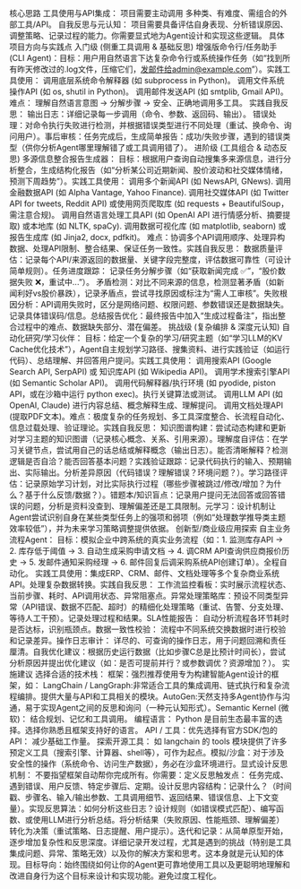 核心思路
​​工具使用与API集成：​​ 项目需要主动调用 ​​多种类、有难度、需组合​​ 的外部工具/API。
​​自我反思与元认知：​​ 项目需要具备 ​​评估自身表现、分析错误原因、调整策略、记录过程​​ 的能力。你需要显式地为Agent设计和实现这些逻辑。
具体项目方向与实践点
入门级 (侧重工具调用 & 基础反思)
​​增强版命令行/任务助手 (CLI Agent)：​​
​​目标：​​ 用户用自然语言下达复杂命令行或系统操作任务（如“找到所有昨天修改过的.log文件，压缩它们，发邮件给admin@example.com”）。
​​实践工具使用：​​
调用底层系统命令解释器 (如 subprocess in Python)。
调用文件系统操作API (如 os, shutil in Python)。
调用邮件发送API (如 smtplib, Gmail API)。
​​难点：​​ 理解自然语言意图 -> 分解步骤 -> 安全、正确地调用多工具。
​​实践自我反思：​​
​​输出日志：​​ 详细记录每一步调用（命令、参数、返回码、输出）。
​​错误处理：​​ 对命令执行失败进行检测，并根据错误类型进行不同处理（重试、换命令、询问用户）。
​​事后审核：​​ 任务完成后，生成简单报告：成功/失败步骤，遇到的错误类型（供你分析Agent哪里理解错了或工具调用错了）。
进阶级 (工具组合 & 动态反思)
​​多源信息整合报告生成器：​​
​​目标：​​ 根据用户查询自动搜集多来源信息，进行分析整合，生成结构化报告（如“分析某公司近期新闻、股价波动和社交媒体情绪，预测下周趋势”）。
​​实践工具使用：​​
调用多个新闻API (如 NewsAPI, GNews).
调用金融数据API (如 Alpha Vantage, Yahoo Finance).
调用社交媒体API (如 Twitter API for tweets, Reddit API) 或使用网页爬取库 (如 requests + BeautifulSoup，需注意合规)。
调用自然语言处理工具API (如 OpenAI API 进行情感分析、摘要提取) 或本地库 (如 NLTK, spaCy).
调用数据可视化库 (如 matplotlib, seaborn) 或报告生成库 (如 Jinja2, docx, pdfkit)。
​​难点：​​ 协调多个API调用顺序、处理异构数据、处理API限制、整合结果、保证任务一致性。
​​实践自我反思：​​
​​数据质量评估：​​ 记录每个API/来源返回的数据量、关键字段完整度，评估数据可靠性（可设计简单规则）。
​​任务进度跟踪：​​ 记录任务分解步骤（如“获取新闻完成 ✅”，“股价数据失败 ❌，重试中...”）。
​​矛盾检测：​​ 对比不同来源的信息，检测显著矛盾（如新闻利好vs股价暴跌），记录矛盾点，尝试寻找原因或标注为“需人工审核”。
​​失败根因分析：​​ API调用失败时，区分是网络问题、权限问题、参数错误还是数据缺失。记录具体错误码/信息。
​​总结报告优化：​​ 最终报告中加入“生成过程备注”，指出整合过程中的难点、数据缺失部分、潜在偏差。
挑战级 (复杂编排 & 深度元认知)
​​自动化研究/学习伙伴：​​
​​目标：​​ 给定一个复杂的学习/研究主题（如“学习LLM的KV Cache优化技术”），Agent自主规划学习路径、搜集资料、进行实践验证（如运行代码）、总结理解、并回答用户提问。
​​实践工具使用：​​
调用搜索API (Google Search API, SerpAPI) 或 知识库API (如 Wikipedia API)。
调用学术搜索引擎API (如 Semantic Scholar API)。
调用代码解释器/执行环境 (如 pyodide, piston API，或在沙箱中运行 python exec)。执行关键算法或测试。
调用LLM API (如 OpenAI, Claude) 进行内容总结、概念解释生成、理解提问。
调用文档处理API (提取PDF文本)。
​​难点：​​ 极度复杂的任务规划、多工具深度整合、长流程自动化、信息过载处理、验证理论。
​​实践自我反思：​​
​​知识图谱构建：​​ 尝试动态构建和更新对学习主题的知识图谱（记录核心概念、关系、引用来源）。
​​理解度自评估：​​ 在学习关键节点，尝试用自己的话总结或解释概念（输出日志）。能否清晰解释？检测逻辑是否自洽？能否回答基本问题？
​​实践验证跟踪：​​ 记录代码执行的输入、预期输出、实际输出。分析差异原因（代码错误？理解错误？环境问题？）。
​​学习路径评估：​​ 记录原始学习计划，对比实际执行过程（哪些步骤被跳过/修改/增加？为什么？基于什么反馈/数据？）。
​​错题本/知识盲点：​​ 记录用户提问无法回答或回答错误的问题，分析是资料没查到、理解偏差还是工具限制。
​​元学习：​​ 设计机制让Agent尝试识别自身在某些类型任务上的强项和弱项（例如“处理数学推导类主题效率较低”），并为未来学习策略调整提供依据。
创新型/商业级应用探索
​​自主业务流程Agent：​​
​​目标：​​ 模拟企业中跨系统的真实业务流程（如：1. 监测库存API -> 2. 库存低于阈值 -> 3. 自动生成采购申请文档 -> 4. 调CRM API查询供应商报价历史 -> 5. 发邮件通知采购经理 -> 6. 邮件回复后调采购系统API创建订单）。全程自动化。
​​实践工具使用：​​ 集成ERP、CRM、邮件、文档处理等多个复杂商业系统API。处理复杂数据转换。
​​实践自我反思：​​
​​工作流监控看板：​​ 实时展示流程状态、当前步骤、耗时、API调用状态、异常阻塞点。
​​异常处理策略库：​​ 预设不同类型异常（API错误、数据不匹配、超时）的精细化处理策略（重试、告警、分支处理、等待人工干预）。记录处理过程和结果。
​​SLA性能报告：​​ 自动分析流程各环节耗时是否达标，识别瓶颈点。
​​数据一致性校验：​​ 流程中不同系统交换数据时进行校验和记录差异。
​​操作日志审计：​​ 详尽的、可查询的操作日志，用于问题回溯和责任厘清。
​​自我优化建议：​​ 根据历史运行数据（比如步骤C总是比预计时间长），尝试分析原因并提出优化建议（如：是否可提前并行？或参数调优？资源增加？）。
实施建议
​​选择合适的技术栈：​​
​​框架：​​ 强烈推荐使用专为构建智能Agent设计的框架，如：
​​LangChain / LangGraph:​​ 非常适合工具的集成调用、链式执行和复杂流程编排。提供大量与API和工具相关的模块。
​​AutoGen:​​ 天然支持多Agent协作与沟通，易于实现Agent之间的反思和询问（一种元认知形式）。
​​Semantic Kernel (微软)：​​ 结合规划、记忆和工具调用。
​​编程语言：​​ Python 是目前生态最丰富的选择。选择你熟悉且框架支持好的语言。
​​API / 工具：​​
​​优先选择有官方SDK/包的API：​​ 减少基础工作量。
​​探索开源工具：​​ 如 langchain 的 tools 模块提供了许多预定义工具（搜索引擎、计算器、shell等），可作为起点。
​​模拟/沙盒：​​ 对于涉及安全性的操作（系统命令、访问生产数据），务必在沙盒环境进行。
​​显式设计反思机制：​​ 不要指望框架自动帮你完成所有。你需要：
​​定义反思触发点：​​ 任务完成、遇到错误、用户反馈、特定步骤后、定期。
​​设计反思内容结构：​​ 记录什么？（时间戳、步骤名、输入/输出参数、工具调用细节、返回结果、错误信息、上下文变量）。
​​实现反思算法：​​ 如何分析这些日志？设计规则（如错误模式匹配）、编写函数、或使用LLM进行分析总结。将分析结果（失败原因、性能瓶颈、理解偏差）转化为决策（重试策略、日志提醒、用户提示）。
​​迭代和记录：​​ 从简单原型开始，逐步增加复杂性和反思深度。​​详细记录开发过程​​，尤其是遇到的挑战（特别是工具集成问题、异常、策略无效）以及你的解决方案和思考。这本身就是元认知的体现。
​​目标导向：​​ 始终围绕如何让你的Agent更可靠地使用工具以及更聪明地理解和改进自身行为这个目标来设计和实现功能。避免过度工程化。
